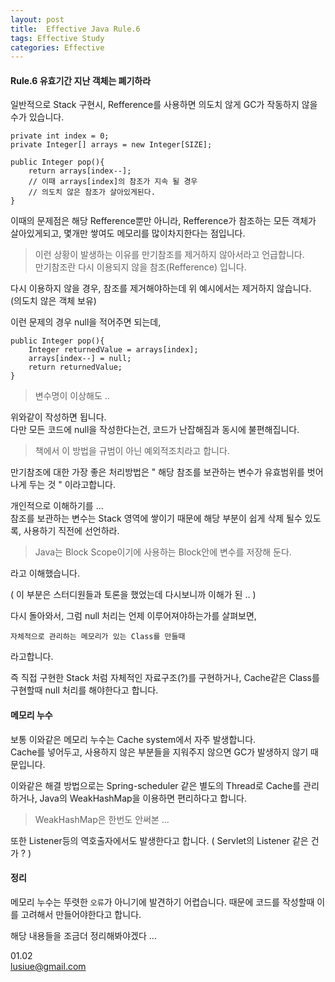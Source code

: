 ```yaml
---
layout: post
title:  Effective Java Rule.6  
tags: Effective Study 
categories: Effective
---   
```




#### Rule.6 유효기간 지난 객체는 폐기하라     

일반적으로 Stack 구현시, Refference를 사용하면 의도치 않게 GC가 작동하지 않을 수가 있습니다.  

	private int index = 0;
	private Integer[] arrays = new Integer[SIZE];

	public Integer pop(){
		return arrays[index--]; 
		// 이때 arrays[index]의 참조가 지속 될 경우 
		// 의도치 않은 참조가 살아있게된다. 
	}

이때의 문제점은 해당 Refference뿐만 아니라, Refference가 참조하는 모든 객체가 살아있게되고, 몇개만 쌓여도 메모리를 많이차지한다는 점입니다.  

> 이런 상황이 발생하는 이유를 만기참조를 제거하지 않아서라고 언급합니다.   
> 만기참조란 다시 이용되지 않을 참조(Refference) 입니다. 

다시 이용하지 않을 경우, 참조를 제거해야하는데 위 예시에서는 제거하지 않습니다.   
(의도치 않은 객체 보유)  

이런 문제의 경우 null을 적어주면 되는데, 

	public Integer pop(){
		Integer returnedValue = arrays[index];
		arrays[index--] = null;
		return returnedValue; 
	}

> 변수명이 이상해도 ..  

위와같이 작성하면 됩니다.  
다만 모든 코드에 null을 작성한다는건, 코드가 난잡해짐과 동시에 불편해집니다.  

> 책에서 이 방법을 규범이 아닌 예외적조치라고 합니다.    

만기참조에 대한 가장 좋은 처리방법은 " 해당 참조를 보관하는 변수가 유효범위를 벗어나게 두는 것 " 이라고합니다.   

개인적으로 이해하기를 ...      
참조를 보관하는 변수는 Stack 영역에 쌓이기 때문에 해당 부분이 쉽게 삭제 될수 있도록, 사용하기 직전에 선언하라.

> Java는 Block Scope이기에 사용하는 Block안에 변수를 저장해 둔다.    

라고 이해했습니다.   

( 이 부분은 스터디원들과 토론을 했었는데 다시보니까 이해가 된 .. )    

다시 돌아와서, 그럼 null 처리는 언제 이루어져야하는가를 살펴보면, 

	자체적으로 관리하는 메모리가 있는 Class를 만들때 

라고합니다.

즉 직접 구현한 Stack 처럼 자체적인 자료구조(?)를 구현하거나, Cache같은 Class를 구현할때 null 처리를 해야한다고 합니다.  

#### 메모리 누수    

보통 이와같은 메모리 누수는 Cache system에서 자주 발생합니다.    
Cache를 넣어두고, 사용하지 않은 부분들을 지워주지 않으면 GC가 발생하지 않기 때문입니다.   

이와같은 해결 방법으로는 Spring-scheduler 같은 별도의 Thread로 Cache를 관리하거나, Java의 WeakHashMap을 이용하면 편리하다고 합니다.    

> WeakHashMap은 한번도 안써본 ...

또한 Listener등의 역호출자에서도 발생한다고 합니다. 
( Servlet의 Listener 같은 건가 ? )    

#### 정리    

메모리 누수는 뚜렷한 `오류`가 아니기에 발견하기 어렵습니다. 때문에 코드를 작성할때 이를 고려해서 만들어야한다고 합니다. 


해당 내용들을 조금더 정리해봐야겠다 ... 


01.02   
lusiue@gmail.com    






